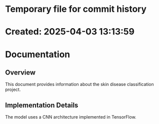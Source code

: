 # Temporary file for commit history
# Created: 2025-04-03 13:13:59

# Documentation

## Overview

This document provides information about the skin disease classification project.

## Implementation Details

The model uses a CNN architecture implemented in TensorFlow.
